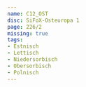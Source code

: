 ```yaml
---
name: C12_OST
disc: SiFoX-Osteuropa 1
page: 226/2
missing: true
tags:
- Estnisch
- Lettisch
- Niedersorbisch
- Obersorbisch
- Polnisch
---
```


